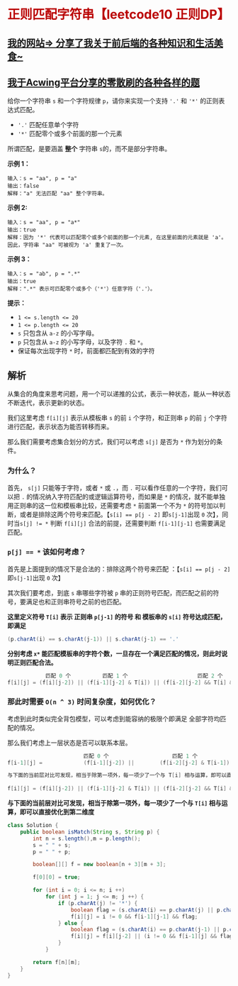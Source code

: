 # <font color='bb000'>正则匹配字符串【leetcode10 正则DP】</font>



## [我的网站=> 分享了我关于前后端的各种知识和生活美食~](https://www.fanxy.cloud)

## [我于Acwing平台分享的零散刷的各种各样的题](https://www.acwing.com/blog/content/33005/) 



给你一个字符串 `s` 和一个字符规律 `p`，请你来实现一个支持 `'.'` 和 `'*'` 的正则表达式匹配。

- `'.'` 匹配任意单个字符
- `'*'` 匹配零个或多个前面的那一个元素

所谓匹配，是要涵盖 **整个** 字符串 `s`的，而不是部分字符串。

 

**示例 1：**

```
输入：s = "aa", p = "a"
输出：false
解释："a" 无法匹配 "aa" 整个字符串。
```

**示例 2:**

```
输入：s = "aa", p = "a*"
输出：true
解释：因为 '*' 代表可以匹配零个或多个前面的那一个元素, 在这里前面的元素就是 'a'。因此，字符串 "aa" 可被视为 'a' 重复了一次。
```

**示例 3：**

```
输入：s = "ab", p = ".*"
输出：true
解释：".*" 表示可匹配零个或多个（'*'）任意字符（'.'）。
```

 

**提示：**

- `1 <= s.length <= 20`
- `1 <= p.length <= 20`
- `s` 只包含从 `a-z` 的小写字母。
- `p` 只包含从 `a-z` 的小写字母，以及字符 `.` 和 `*`。
- 保证每次出现字符 `*` 时，前面都匹配到有效的字符



## 解析

从集合的角度来思考问题，用一个可以递推的公式，表示一种状态，能从一种状态不断迭代，表示更新的状态。

我们这里考虑 `f[i][j]` 表示从模板串 `s` 的前 `i` 个字符，和正则串 `p` 的前 `j` 个字符进行匹配，表示状态为能否转移而来。

那么我们需要考虑集合划分的方式，我们可以考虑 `s[j]` 是否为 `*` 作为划分的条件。



### 为什么？

首先， `s[j]` 只能等于字符，或者 `*` 或 `.`，而 `.` 可以看作任意的一个字符，我们可以把 `.` 的情况纳入字符匹配的或逻辑运算符号，而如果是 `*` 的情况，就不能单独用正则串的这一位和模板串比较，还需要考虑 `*` 前面第一个不为 `*` 的符号加以判断，或者是排除这两个符号来匹配。【`s[i] == p[j - 2]` 即`s[j-1]`出现 `0` 次】，同时当`s[j] != *` 判断 `f[i][j]` 合法的前提，还需要判断 `f[i-1][j-1]` 也需要满足匹配。



### `p[j] == *` 该如何考虑？

首先是上面提到的情况下是合法的：排除这两个符号来匹配 ：【`s[i] == p[j - 2]` 即`s[j-1]`出现 `0` 次】

其次我们要考虑，到底 `s` 串哪些字符被 `p` 串的正则符号匹配，而匹配之前的符号，要满足也和正则串符号之前的也匹配。

**这里定义符号 `T[i]` 表示 正则串 `p[j-1]` 的符号 和 模板串的 `s[i]` 符号达成匹配，即满足**

```java
(p.charAt(i) == s.charAt(j-1)) || s.charAt(j-1) == '.'
```

**分别考虑 `x*` 能匹配模板串的字符个数，一旦存在一个满足匹配的情况，则此时说明正则匹配合法。**

```java
            匹配 0 个          匹配 1 个                      匹配 2 个
f[i][j] = (f[i][j-2]) || (f[i-1][j-2] & T[i]) || (f[i-2][j-2] && T[i] && T[i-1]) || ......
```



### 那此时需要 `O(n ^ 3)` 时间复杂度，如何优化？

考虑到此时类似完全背包模型，可以考虑到能容纳的极限个即满足 全部字符均匹配的情况。

那么我们考虑上一层状态是否可以联系本层。

```java
            			匹配 0 个                    匹配 1 个                      匹配 2 个
f[i-1][j] = 		    (f[i-1][j-2]) ||        (f[i-2][j-2] & T[i-1]) || (f[i-3][j-2] && T[i-1] && T[i-2]) || ...

与下面的当前层对比可发现，相当于除第一项外，每一项少了一个与 T[i] 相与运算，即可以直接优化到第二维度             
                
f[i][j] = (f[i][j-2]) || (f[i-1][j-2] & T[i]) || (f[i-2][j-2] && T[i] && T[i-1]) || ......   
```

**与下面的当前层对比可发现，相当于除第一项外，每一项少了一个与 `T[i]` 相与运算，即可以直接优化到第二维度**

```java
class Solution {
    public boolean isMatch(String s, String p) {
        int n = s.length(),m = p.length();
        s = " " + s;
        p = " " + p;

        boolean[][] f = new boolean[n + 3][m + 3];

        f[0][0] = true;

        for (int i = 0; i <= n; i ++)
            for (int j = 1; j <= m; j ++) {
                if (p.charAt(j) != '*') {
                    boolean flag = (s.charAt(i) == p.charAt(j) || p.charAt(j) == '.');
                    f[i][j] = i != 0 && f[i-1][j-1] && flag;
                } else {
                    boolean flag = (s.charAt(i) == p.charAt(j-1) || p.charAt(j-1) == '.');
                    f[i][j] = f[i][j-2] || (i != 0 && f[i-1][j] && flag);
                }
            }

        return f[n][m];
    }
}
```

